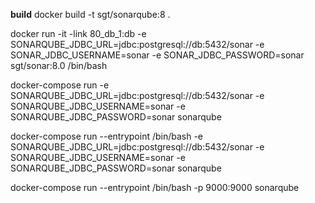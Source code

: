 
**build**
docker build -t sgt/sonarqube:8 .

docker run -it -link 80_db_1:db -e SONARQUBE_JDBC_URL=jdbc:postgresql://db:5432/sonar -e SONAR_JDBC_USERNAME=sonar -e SONAR_JDBC_PASSWORD=sonar sgt/sonar:8.0 /bin/bash


docker-compose run -e SONARQUBE_JDBC_URL=jdbc:postgresql://db:5432/sonar -e SONARQUBE_JDBC_USERNAME=sonar -e SONARQUBE_JDBC_PASSWORD=sonar  sonarqube 

docker-compose run --entrypoint /bin/bash -e SONARQUBE_JDBC_URL=jdbc:postgresql://db:5432/sonar -e SONARQUBE_JDBC_USERNAME=sonar -e SONARQUBE_JDBC_PASSWORD=sonar  sonarqube 

docker-compose run --entrypoint /bin/bash -p 9000:9000 sonarqube